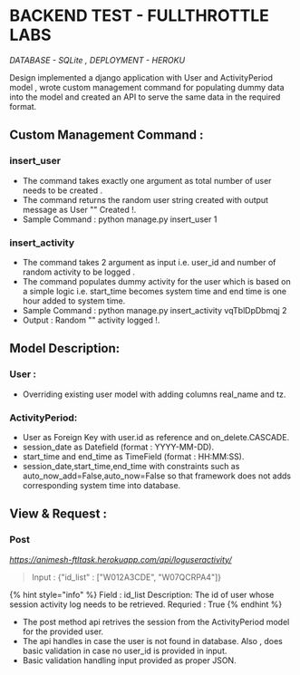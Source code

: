 # BACKEND TEST - FULLTHROTTLE LABS

_DATABASE    - SQLite , DEPLOYMENT  - HEROKU_

Design implemented a django application with User and ActivityPeriod model , wrote custom management command for populating dummy data into the model and created an API to serve the same data in the required format.

## Custom Management Command :

### insert_user

- The command takes exactly one argument as total number of user needs to be created .
- The command returns the random user string created with output message as User "<RANDOM STRING>" Created !.
- Sample Command : python manage.py insert_user 1

### insert_activity
- The command takes 2 argument as input i.e. user_id and number of random activity to be logged .
- The command populates dummy activity for the user which is based on a simple logic i.e. start_time becomes system time and end time is one hour added to system time.
- Sample Command : python manage.py insert_activity vqTblDpDbmqj 2
- Output : Random "<USER-STRING>" activity logged !.


## Model Description:

### User :
- Overriding existing user model with adding columns real_name and tz.

### ActivityPeriod:
- User as Foreign Key with user.id as reference and on_delete.CASCADE.
- session_date as Datefield (format : YYYY-MM-DD).
- start_time and end_time as TimeField (format : HH:MM:SS).
- session_date,start_time,end_time with constraints such as auto_now_add=False,auto_now=False so that framework does not adds corresponding system time into database.

## View & Request :

### Post
_https://animesh-ftltask.herokuapp.com/api/loguseractivity/_

> Input : {"id_list" : ["W012A3CDE", "W07QCRPA4"]}

{% hint style="info" %}
Field : id_list 
Description: The id of user whose session activity log needs to be retrieved.
Requried : True
{% endhint %}


- The post method api retrives the session from the ActivityPeriod model for the provided user.
- The api handles in case the user is not found in database. Also , does basic validation in case no user_id is provided in input.
- Basic validation handling input provided as proper JSON. 
